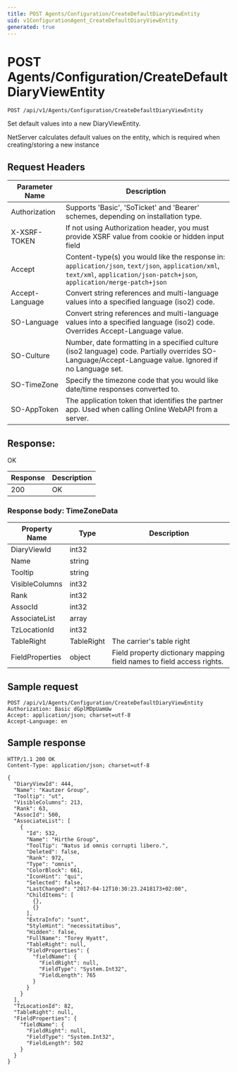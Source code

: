 ```yaml
---
title: POST Agents/Configuration/CreateDefaultDiaryViewEntity
uid: v1ConfigurationAgent_CreateDefaultDiaryViewEntity
generated: true
---
```


# POST Agents/Configuration/CreateDefaultDiaryViewEntity

```http
POST /api/v1/Agents/Configuration/CreateDefaultDiaryViewEntity
```

Set default values into a new DiaryViewEntity.


NetServer calculates default values on the entity, which is required when creating/storing a new instance







## Request Headers

| Parameter Name | Description |
|----------------|-------------|
| Authorization  | Supports 'Basic', 'SoTicket' and 'Bearer' schemes, depending on installation type. |
| X-XSRF-TOKEN   | If not using Authorization header, you must provide XSRF value from cookie or hidden input field |
| Accept         | Content-type(s) you would like the response in: `application/json`, `text/json`, `application/xml`, `text/xml`, `application/json-patch+json`, `application/merge-patch+json` |
| Accept-Language | Convert string references and multi-language values into a specified language (iso2) code. |
| SO-Language | Convert string references and multi-language values into a specified language (iso2) code. Overrides Accept-Language value. |
| SO-Culture | Number, date formatting in a specified culture (iso2 language) code. Partially overrides SO-Language/Accept-Language value. Ignored if no Language set. |
| SO-TimeZone | Specify the timezone code that you would like date/time responses converted to. |
| SO-AppToken | The application token that identifies the partner app. Used when calling Online WebAPI from a server. |


## Response:

OK

| Response | Description |
|----------------|-------------|
| 200 | OK |

### Response body: TimeZoneData

| Property Name | Type |  Description |
|----------------|------|--------------|
| DiaryViewId | int32 |  |
| Name | string |  |
| Tooltip | string |  |
| VisibleColumns | int32 |  |
| Rank | int32 |  |
| AssocId | int32 |  |
| AssociateList | array |  |
| TzLocationId | int32 |  |
| TableRight | TableRight | The carrier's table right |
| FieldProperties | object | Field property dictionary mapping field names to field access rights. |

## Sample request

```http!
POST /api/v1/Agents/Configuration/CreateDefaultDiaryViewEntity
Authorization: Basic dGplMDpUamUw
Accept: application/json; charset=utf-8
Accept-Language: en
```

## Sample response

```http_
HTTP/1.1 200 OK
Content-Type: application/json; charset=utf-8

{
  "DiaryViewId": 444,
  "Name": "Kautzer Group",
  "Tooltip": "ut",
  "VisibleColumns": 213,
  "Rank": 63,
  "AssocId": 500,
  "AssociateList": [
    {
      "Id": 532,
      "Name": "Hirthe Group",
      "ToolTip": "Natus id omnis corrupti libero.",
      "Deleted": false,
      "Rank": 972,
      "Type": "omnis",
      "ColorBlock": 661,
      "IconHint": "qui",
      "Selected": false,
      "LastChanged": "2017-04-12T10:30:23.2418173+02:00",
      "ChildItems": [
        {},
        {}
      ],
      "ExtraInfo": "sunt",
      "StyleHint": "necessitatibus",
      "Hidden": false,
      "FullName": "Torey Hyatt",
      "TableRight": null,
      "FieldProperties": {
        "fieldName": {
          "FieldRight": null,
          "FieldType": "System.Int32",
          "FieldLength": 765
        }
      }
    }
  ],
  "TzLocationId": 82,
  "TableRight": null,
  "FieldProperties": {
    "fieldName": {
      "FieldRight": null,
      "FieldType": "System.Int32",
      "FieldLength": 502
    }
  }
}
```
